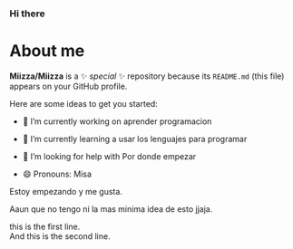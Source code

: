 

### Hi there 

# About me


**Miizza/Miizza** is a ✨ _special_ ✨ repository because its `README.md` (this file) appears on your GitHub profile.

Here are some ideas to get you started:

- 🔭 I’m currently working on  aprender programacion
- 🌱 I’m currently learning  a usar los lenguajes para programar

- 🤔 I’m looking for help with  Por donde empezar


- 😄 Pronouns: Misa

Estoy empezando 
y me gusta.

Aaun que no tengo ni
la mas minima
idea de esto jjaja.



this is the first line.       
And this is the second line.        

